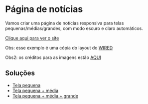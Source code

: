 # Página de notícias

Vamos criar uma página de notícias responsiva para telas pequenas/médias/grandes, com modo escuro e claro automáticos.

[Clique aqui para ver o site](https://htmlpreview.github.io/?https://github.com/dlucredio/cursoguiresponsiva/blob/main/laboratorio2/siteFinal/index.html)

Obs: esse exemplo é uma cópia do layout do [WIRED](https://www.wired.com/)

Obs2: os créditos para as imagens estão [AQUI](creditos.md)

## Soluções

* [Tela pequena](passo1.md)
* [Tela pequena + média](passo2.md)
* [Tela pequena + média + grande](passo3.md)
